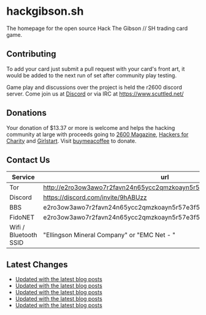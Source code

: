 # hackgibson.sh
The homepage for the open source Hack The Gibson // SH trading card game.


## Contributing

To add your card just submit a pull request with your card's front art, it would be added to the next run of set after community play testing.

Game play and discussions over the project is held the r2600 discord server. Come join us at [Discord](https://discord.com/invite/9hABUzz) or via IRC at https://www.scuttled.net/


## Donations

Your donation of $13.37 or more is welcome and helps the hacking community at large with proceeds going to [2600 Magazine](https://2600.com/), [Hackers for Charity](https://hackersforcharity.org) and [Girlstart](https://girlstart.org).  Visit [buymeacoffee](https://www.buymeacoffee.com/hackgibson.sh) to donate.


## Contact Us

Service | url
-|-
Tor | http://e2ro3ow3awo7r2favn24n65ycc2qmzkoayn5r57e3f56nvjwdcgg32ad.onion
Discord | https://discord.com/invite/9hABUzz
BBS | e2ro3ow3awo7r2favn24n65ycc2qmzkoayn5r57e3f56nvjwdcgg32ad.onion:23
FidoNET | e2ro3ow3awo7r2favn24n65ycc2qmzkoayn5r57e3f56nvjwdcgg32ad.onion:24554
Wifi / Bluetooth SSID | "Ellingson Mineral Company" or "EMC Net - <fidonet address>"

## Latest Changes
<!-- BLOG-POST-LIST:START -->
- [Updated with the latest blog posts](https://github.com/DFW2600/hackgibson.sh/commit/687c52d7e2af3d95f17b1f2f8092d134a5599478)
- [Updated with the latest blog posts](https://github.com/DFW2600/hackgibson.sh/commit/3d06e67ca5c59a67f2eadeda46ecd83fb882a44d)
- [Updated with the latest blog posts](https://github.com/DFW2600/hackgibson.sh/commit/2c4dc1cf7d25ff9097e6b53e278239dce6f835b4)
- [Updated with the latest blog posts](https://github.com/DFW2600/hackgibson.sh/commit/75b49abb4379898d07049640aee62a3e8dc72d80)
- [Updated with the latest blog posts](https://github.com/DFW2600/hackgibson.sh/commit/ce1da32e48e7de576925c86f3f07830760fa403c)
<!-- BLOG-POST-LIST:END -->
